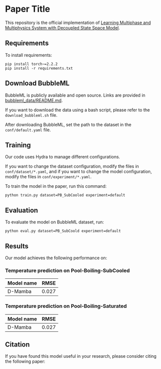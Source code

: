# Paper Title

This repository is the official implementation of [Learning Multiphase and Multiphysics System with Decoupled State Space Model]().

## Requirements

To install requirements:

```setup
pip install torch~=2.2.2
pip install -r requirements.txt
```

## Download BubbleML

BubbleML is publicly available and open source. Links are provided in [bubbleml_data/README.md](https://github.com/HPCForge/BubbleML/blob/main/bubbleml_data/README.md).

If you want to download the data using a bash script, please refer to the `download_bubbleml.sh` file.

After downloading BubbleML, set the path to the dataset in the `conf/default.yaml` file.

## Training

Our code uses Hydra to manage different configurations.

If you want to change the dataset configuration, modify the files in `conf/dataset/*.yaml`, and if you want to change the model configuration, modify the files in `conf/experiment/*.yaml`.

To train the model in the paper, run this command:

```train
python train.py dataset=PB_SubCooled experiment=default
```

## Evaluation

To evaluate the model on BubbleML dataset, run:

```eval
python eval.py dataset=PB_SubCoold experiment=default
```

## Results

Our model achieves the following performance on:

### Temperature prediction on Pool-Boiling-SubCooled
| Model name | RMSE  |
|------------|-------|
| D-Mamba    | 0.027 |

### Temperature prediction on Pool-Boiling-Saturated
| Model name | RMSE  |
|------------|-------|
| D-Mamba    | 0.027 |

## Citation

If you have found this model useful in your research, please consider citing the following paper:
```bibtex

```
